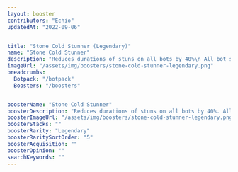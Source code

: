 ```yaml
---
layout: booster
contributors: "Echio"
updatedAt: "2022-09-06"


title: "Stone Cold Stunner (Legendary)"
name: "Stone Cold Stunner"
description: "Reduces durations of stuns on all bots by 40%\n All bot stun attacks duration increased by 24%"
imageUrl: "/assets/img/boosters/stone-cold-stunner-legendary.png"
breadcrumbs:
  Botpack: "/botpack"
  Boosters: "/boosters"


boosterName: "Stone Cold Stunner"
boosterDescription: "Reduces durations of stuns on all bots by 40%. All bot stun attacks duration increased by 24%"
boosterImageUrl: "/assets/img/boosters/stone-cold-stunner-legendary.png"
boosterStacks: ""
boosterRarity: "Legendary"
boosterRaritySortOrder: "5"
boosterAcquisition: ""
boosterOpinion: ""
searchKeywords: ""
---
```


